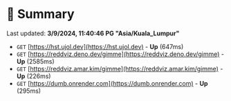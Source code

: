 # 📖 Summary
Last updated: **3/9/2024, 11:40:46 PG "Asia/Kuala_Lumpur"**

- `GET` [https://hst.ujol.dev](https://hst.ujol.dev) - **Up** (647ms)
- `GET` [https://reddviz.deno.dev/gimme](https://reddviz.deno.dev/gimme) - **Up** (2585ms)
- `GET` [https://reddviz.amar.kim/gimme](https://reddviz.amar.kim/gimme) - **Up** (226ms)
- `GET` [https://dumb.onrender.com](https://dumb.onrender.com) - **Up** (295ms)

